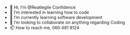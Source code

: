 - 👋 Hi, I’m @Reatlegile Confidence 
- 👀 I’m interested in learning how to code
- 🌱 I’m currently learning software development 
- 💞️ I’m looking to collaborate on anything regarding Coding
- 📫 How to reach me, 060 481 9124 

<!---
Reatlegile03/Reatlegile03 is a ✨ special ✨ repository because its `README.md` (this file) appears on your GitHub profile.
You can click the Preview link to take a look at your changes.
--->
